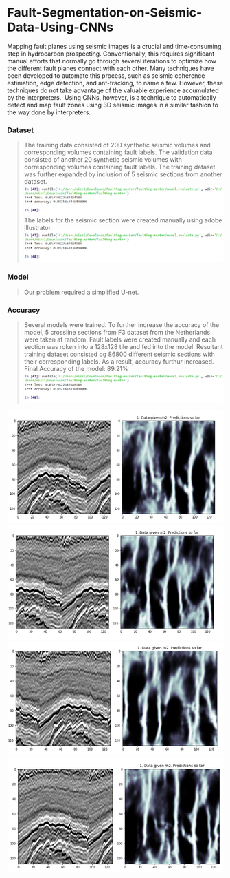 # Fault-Segmentation-on-Seismic-Data-Using-CNNs
Mapping fault planes using seismic images is a crucial and time-consuming step in hydrocarbon prospecting.
Conventionally, this requires significant manual efforts that normally go through several iterations to optimize how the different fault planes connect with each other.​ 
Many techniques have been developed to automate this process, such as seismic coherence estimation, edge detection, and ant-tracking, to name a few. 
However, these techniques do not take advantage of the valuable experience accumulated by the interpreters. ​ 
Using CNNs, however, is a technique to automatically detect and map fault zones using 3D seismic images in a similar fashion to the way done by interpreters.
### Dataset
> The training data consisted of 200 synthetic seismic volumes and corresponding volumes containing fault labels.
> The validation data consisted of another 20 synthetic seismic volumes with corresponding volumes containing fault labels.
> The training dataset was further expanded by inclusion of 5 seismic sections from another dataset.
>![tiles](https://github.com/PranjalGhildiyal/Fault-Segmentation-on-Seismic-Data-Using-CNNs/blob/main/Screenshot%20(256).png)
> The labels for the seismic section were created manually using adobe illustrator.
>![tiles](https://github.com/PranjalGhildiyal/Fault-Segmentation-on-Seismic-Data-Using-CNNs/blob/main/Screenshot%20(256).png)
> 

### Model
>Our problem required a simplified U-net.

### Accuracy
>Several models were trained.
>To further increase the accuracy of the model, 5 crossline sections from F3 dataset from the Netherlands were taken at random. 
>Fault labels were created manually and each section was roken into a 128x128 tile and fed into the model.
>Resultant training dataset consisted og 86800 different seismic sections with their corresponding labels.
>As a result, accuracy furthur increased.
>Final Accuracy of the model: 89.21% 
>![Accuracy](https://github.com/PranjalGhildiyal/Fault-Segmentation-on-Seismic-Data-Using-CNNs/blob/main/Screenshot%20(256).png)






![Results 1](https://github.com/PranjalGhildiyal/Fault-Segmentation-on-Seismic-Data-Using-CNNs/blob/main/Screenshot%20(252).png)
![Results 2](https://github.com/PranjalGhildiyal/Fault-Segmentation-on-Seismic-Data-Using-CNNs/blob/main/Screenshot%20(253).png)
![Results 3](https://github.com/PranjalGhildiyal/Fault-Segmentation-on-Seismic-Data-Using-CNNs/blob/main/Screenshot%20(254).png)
![Results 4](https://github.com/PranjalGhildiyal/Fault-Segmentation-on-Seismic-Data-Using-CNNs/blob/main/Screenshot%20(255).png)
